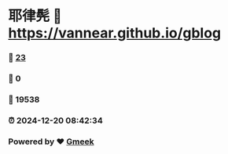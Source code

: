 # 耶律髡 :link: https://vannear.github.io/gblog 
### :page_facing_up: [23](https://vannear.github.io/gblog/tag.html) 
### :speech_balloon: 0 
### :hibiscus: 19538 
### :alarm_clock: 2024-12-20 08:42:34 
### Powered by :heart: [Gmeek](https://github.com/Meekdai/Gmeek)
